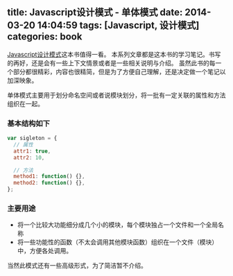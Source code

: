 title: Javascript设计模式 - 单体模式
date: 2014-03-20 14:04:59
tags: [Javascript, 设计模式]
categories: book
---

[Javascript设计模式](http://www.apress.com/9781590599082)这本书值得一看。
本系列文章都是这本书的学习笔记。书写的再好，还是会有一些上下文情景或者是一些相关说明与介绍。
虽然此书的每一个部分都很精彩，内容也很精简，但是为了方便自己理解，还是决定做一个笔记以加深映象。


单体模式主要用于划分命名空间或者说模块划分，将一批有一定关联的属性和方法组织在一起。  

### 基本结构如下
``` js
var sigleton = {
  // 属性
  attr1: true,
  attr2: 10,

  // 方法
  method1: function() {},
  method2: function() {},
};
```
### 主要用途
- 将一个比较大功能细分成几个小的模块，每个模块独占一个文件和一个全局名称
- 将一些功能性的函数（不太会调用其他模块函数）组织在一个文件（模块）中，方便各处调用。

当然此模式还有一些高级形式，为了简洁暂不介绍。